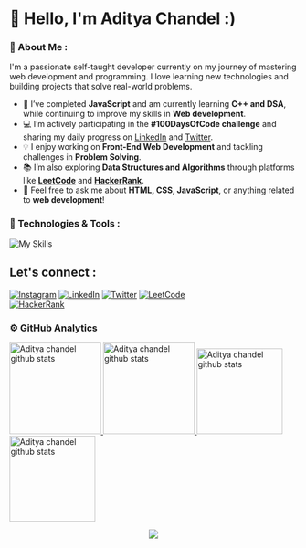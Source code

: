 # 👋 Hello, I'm Aditya Chandel :)

### 🚀 About Me :
I'm a passionate self-taught developer currently on my journey of mastering web development and programming. I love learning new technologies and building projects that solve real-world problems.

- 🌱 I’ve completed **JavaScript** and am currently learning **C++ and DSA**, while continuing to improve my skills in **Web development**.  
- 💻 I’m actively participating in the **#100DaysOfCode challenge** and sharing my daily progress on [LinkedIn](https://www.linkedin.com/in/aditya-chandel-223bb3308) and [Twitter](https://twitter.com/iamaditya_3).  
- 💡 I enjoy working on **Front-End Web Development** and tackling challenges in **Problem Solving**.  
- 📚 I’m also exploring **Data Structures and Algorithms** through platforms like [**LeetCode**](https://leetcode.com/u/TonyStark19/) and [**HackerRank**](https://www.hackerrank.com/profile/adityachandel371).  
- 💬 Feel free to ask me about **HTML, CSS, JavaScript**, or anything related to **web development**!  

### 🔧 Technologies & Tools :

![My Skills](https://skillicons.dev/icons?i=html,css,js,cpp,c,git,github,vscode,figma)

## Let's connect :
[![Instagram](https://img.shields.io/badge/Instagram-%23E4405F.svg?logo=Instagram&logoColor=white)](https://instagram.com/aaditya_ch124) 
[![LinkedIn](https://img.shields.io/badge/LinkedIn-%230077B5.svg?logo=linkedin&logoColor=white)](https://www.linkedin.com/in/aditya-chandel-223bb3308) 
[![Twitter](https://img.shields.io/badge/Twitter-%231DA1F2.svg?logo=Twitter&logoColor=white)](https://twitter.com/iamaditya_3)
[![LeetCode](https://img.shields.io/badge/-LeetCode-FFA116?style=flat-square&logo=LeetCode&logoColor=white)](https://leetcode.com/u/TonyStark19/)  
[![HackerRank](https://img.shields.io/badge/-HackerRank-2EC866?style=flat-square&logo=HackerRank&logoColor=white)](https://www.hackerrank.com/profile/adityachandel371)

### ⚙️ GitHub Analytics
<a href="https://github.com/rohit-yadavv">
  <img height="160em" src="https://github-profile-summary-cards.vercel.app/api/cards/profile-details?username=TonyStark-19&theme=github_dark" alt="Aditya chandel github stats" /> <t>
    <img height="160em" src="https://github-readme-stats.vercel.app/api/top-langs/?username=TonyStark-19&layout=compact&theme=github_dark" alt="Aditya chandel github stats" />
      <img height="150em" src="https://github-readme-stats.vercel.app/api?username=TonyStark-19&show_icons=true&theme=github_dark" alt="Aditya chandel github stats" />
        <img height="150em" src="https://streak-stats.demolab.com/?user=TonyStark-19&theme=github_dark" alt="Aditya chandel github stats" />
</a>
<p align="center"> 
  <img src="https://capsule-render.vercel.app/api?type=waving&color=gradient&height=100&section=footer"/>
</p>
